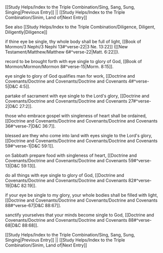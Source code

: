 [[Study Helps/Index to the Triple Combination/Sing, Sang, Sung, Singing|Previous Entry]]  ||  [[Study Helps/Index to the Triple Combination/Sinim, Land of|Next Entry]]

 See also [[Study Helps/Index to the Triple Combination/Diligence, Diligent, Diligently|Diligence]]

 if thine eye be single, thy whole body shall be full of light, [[Book of Mormon/3 Nephi/3 Nephi 13#^verse-22|3 Ne. 13:22]] ([[New Testament/Matthew/Matthew 6#^verse-22|Matt. 6:22]]).

 record to be brought forth with eye single to glory of God, [[Book of Mormon/Mormon/Mormon 8#^verse-15|Morm. 8:15]].

 eye single to glory of God qualifies man for work, [[Doctrine and Covenants/Doctrine and Covenants/Doctrine and Covenants 4#^verse-5|D&C 4:5]].

 partake of sacrament with eye single to the Lord's glory, [[Doctrine and Covenants/Doctrine and Covenants/Doctrine and Covenants 27#^verse-2|D&C 27:2]].

 those who embrace gospel with singleness of heart shall be ordained, [[Doctrine and Covenants/Doctrine and Covenants/Doctrine and Covenants 36#^verse-7|D&C 36:7]].

 blessed are they who come into land with eyes single to the Lord's glory, [[Doctrine and Covenants/Doctrine and Covenants/Doctrine and Covenants 59#^verse-1|D&C 59:1]].

 on Sabbath prepare food with singleness of heart, [[Doctrine and Covenants/Doctrine and Covenants/Doctrine and Covenants 59#^verse-13|D&C 59:13]].

 do all things with eye single to glory of God, [[Doctrine and Covenants/Doctrine and Covenants/Doctrine and Covenants 82#^verse-19|D&C 82:19]].

 if your eye be single to my glory, your whole bodies shall be filled with light, [[Doctrine and Covenants/Doctrine and Covenants/Doctrine and Covenants 88#^verse-67|D&C 88:67]].

 sanctify yourselves that your minds become single to God, [[Doctrine and Covenants/Doctrine and Covenants/Doctrine and Covenants 88#^verse-68|D&C 88:68]].

[[Study Helps/Index to the Triple Combination/Sing, Sang, Sung, Singing|Previous Entry]]  ||  [[Study Helps/Index to the Triple Combination/Sinim, Land of|Next Entry]]